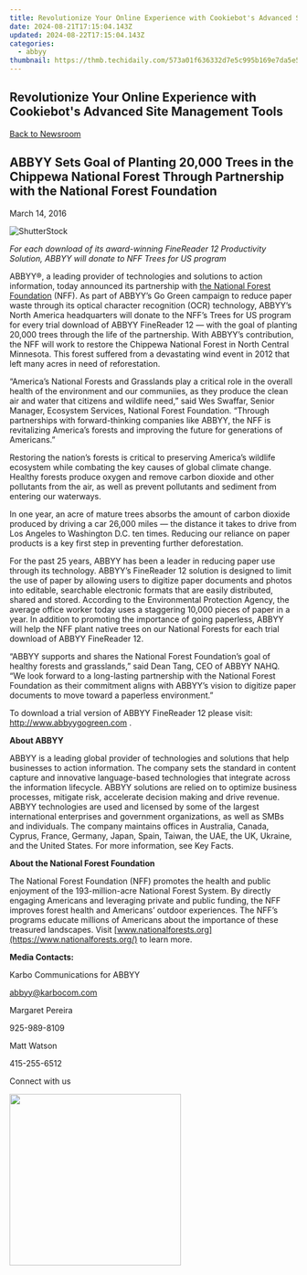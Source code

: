 ```yaml
---
title: Revolutionize Your Online Experience with Cookiebot's Advanced Site Management Tools
date: 2024-08-21T17:15:04.143Z
updated: 2024-08-22T17:15:04.143Z
categories:
  - abbyy
thumbnail: https://thmb.techidaily.com/573a01f636332d7e5c995b169e7da5e56cb9c949cb98537f68160223a0f7de27.jpg
---
```


## Revolutionize Your Online Experience with Cookiebot's Advanced Site Management Tools

[Back to Newsroom](https://tools.techidaily.com/abbyy/products/)

## ABBYY Sets Goal of Planting 20,000 Trees in the Chippewa National Forest Through Partnership with the National Forest Foundation

March 14, 2016

![ShutterStock](https://content.abbyy.com/-/media/project/abbyy/abbyy/branchtemplates/shutterstock_1272462163_1296-x-729.jpg?h=729&iar=0&w=1296)

_For each download of its award-winning FineReader 12 Productivity Solution, ABBYY will donate to NFF Trees for US program_

ABBYY®, a leading provider of technologies and solutions to action information, today announced its partnership with [the National Forest Foundation](https://www.nationalforests.org/) (NFF). As part of ABBYY’s Go Green campaign to reduce paper waste through its optical character recognition (OCR) technology, ABBYY’s North America headquarters will donate to the NFF’s Trees for US program for every trial download of ABBYY FineReader 12 — with the goal of planting 20,000 trees through the life of the partnership. With ABBYY’s contribution, the NFF will work to restore the Chippewa National Forest in North Central Minnesota. This forest suffered from a devastating wind event in 2012 that left many acres in need of reforestation.

“America’s National Forests and Grasslands play a critical role in the overall health of the environment and our communiies, as they produce the clean air and water that citizens and wildlife need,” said Wes Swaffar, Senior Manager, Ecosystem Services, National Forest Foundation. “Through partnerships with forward-thinking companies like ABBYY, the NFF is revitalizing America’s forests and improving the future for generations of Americans.”

Restoring the nation’s forests is critical to preserving America’s wildlife ecosystem while combating the key causes of global climate change. Healthy forests produce oxygen and remove carbon dioxide and other pollutants from the air, as well as prevent pollutants and sediment from entering our waterways.

In one year, an acre of mature trees absorbs the amount of carbon dioxide produced by driving a car 26,000 miles — the distance it takes to drive from Los Angeles to Washington D.C. ten times. Reducing our reliance on paper products is a key first step in preventing further deforestation.

For the past 25 years, ABBYY has been a leader in reducing paper use through its technology. ABBYY’s FineReader 12 solution is designed to limit the use of paper by allowing users to digitize paper documents and photos into editable, searchable electronic formats that are easily distributed, shared and stored. According to the Environmental Protection Agency, the average office worker today uses a staggering 10,000 pieces of paper in a year. In addition to promoting the importance of going paperless, ABBYY will help the NFF plant native trees on our National Forests for each trial download of ABBYY FineReader 12.

“ABBYY supports and shares the National Forest Foundation’s goal of healthy forests and grasslands,” said Dean Tang, CEO of ABBYY NAHQ. “We look forward to a long-lasting partnership with the National Forest Foundation as their commitment aligns with ABBYY’s vision to digitize paper documents to move toward a paperless environment.”

To download a trial version of ABBYY FineReader 12 please visit: <http://www.abbyygogreen.com> .

**About ABBYY**

ABBYY is a leading global provider of technologies and solutions that help businesses to action information. The company sets the standard in content capture and innovative language-based technologies that integrate across the information lifecycle. ABBYY solutions are relied on to optimize business processes, mitigate risk, accelerate decision making and drive revenue. ABBYY technologies are used and licensed by some of the largest international enterprises and government organizations, as well as SMBs and individuals. The company maintains offices in Australia, Canada, Cyprus, France, Germany, Japan, Spain, Taiwan, the UAE, the UK, Ukraine, and the United States. For more information, see Key Facts.

**About the National Forest Foundation**

The National Forest Foundation (NFF) promotes the health and public enjoyment of the 193-million-acre National Forest System. By directly engaging Americans and leveraging private and public funding, the NFF improves forest health and Americans’ outdoor experiences. The NFF’s programs educate millions of Americans about the importance of these treasured landscapes. Visit [www.nationalforests.org](https://www.nationalforests.org/) to learn more.

**Media Contacts:**

Karbo Communications for ABBYY

abbyy@karbocom.com

Margaret Pereira

925-989-8109

Matt Watson

415-255-6512

Connect with us

<ins class="adsbygoogle"
     style="display:block"
     data-ad-format="autorelaxed"
     data-ad-client="ca-pub-7571918770474297"
     data-ad-slot="1223367746"></ins>



<ins class="adsbygoogle"
     style="display:block"
     data-ad-client="ca-pub-7571918770474297"
     data-ad-slot="8358498916"
     data-ad-format="auto"
     data-full-width-responsive="true"></ins>



<!-- affiliate ads begin -->
<a href="https://coinrule.sjv.io/c/5597632/1958374/18409" target="_top" id="1958374"><img src="//a.impactradius-go.com/display-ad/18409-1958374" border="0" alt="" width="300" height="300"/></a><img height="0" width="0" src="https://imp.pxf.io/i/5597632/1958374/18409" style="position:absolute;visibility:hidden;" border="0" />
<!-- affiliate ads end -->